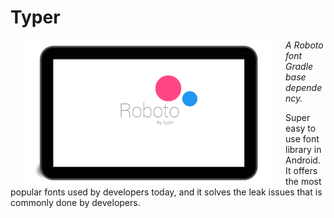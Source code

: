 # Typer

<img src="/image/roboto.png" width="400" align="left" hspace = "20">

*A Roboto font Gradle base dependency.*

Super easy to use font library in Android. It offers the most popular fonts used by developers today, and it solves the leak issues that is commonly done by developers.
